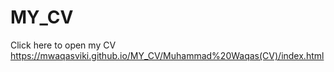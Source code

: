 # MY_CV
Click here to open my CV
https://mwaqasviki.github.io/MY_CV/Muhammad%20Waqas(CV)/index.html
